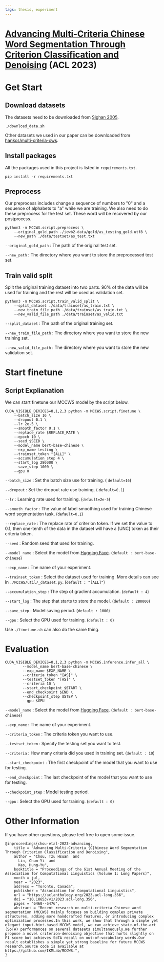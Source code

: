 ```yaml
---
tags: thesis, experiment
---
```


# [Advancing Multi-Criteria Chinese Word Segmentation Through Criterion Classification and Denoising](https://aclanthology.org/2023.acl-long.356/) (ACL 2023)

# Get Start

## Download datasets
The datasets need to be downloaded from [Sighan 2005](http://sighan.cs.uchicago.edu/bakeoff2005). 
```
./download_data.sh 
```

Other datasets we used in our paper can be downloaded from [hankcs/multi-criteria-cws](https://github.com/hankcs/multi-criteria-cws/tree/master/data/other).

## Install packages
All the packages used in this project is listed in `requirements.txt`.

```
pip install -r requirements.txt
```

## Preprocess

Our preprocess includes change a sequence of numbers to "0" and a sequence of alphabets to "a" while we are training. We also need to do these preprocess for the test set. These word will be recovered by our postprocess.

```shell
python3 -m MCCWS.script.preprocess \
    --original_gold_path ./icwb2-data/gold/as_testing_gold.utf8 \
    --new_path ./data/testset/as_test.txt
```
`--original_gold_path` : The path of the original test set.  

`--new_path` : The directory where you want to store the preprocessed test set. 

## Train valid split

Split the original training dataset into two parts. 90% of the data will be used for training and the rest will be used as validation set.

```shell
python3 -m MCCWS.script.train_valid_split \
    --split_dataset ./data/trainset/as_train.txt \
    --new_train_file_path ./data/trainset/as_train.txt \
    --new_valid_file_path ./data/trainset/as_valid.txt
```

`--split_dataset` : The path of the original training set.  

`--new_train_file_path` : The directory where you want to store the new training set. 

`--new_valid_file_path` : The directory where you want to store the new validation set.
# Start finetune

## Script Explianation
We can start finetune our MCCWS model by the script below.
```shell
CUDA_VISIBLE_DEVICES=0,1,2,3 python -m MCCWS.script.finetune \
    --batch_size 16 \
    --dropout 0.1 \
    --lr 2e-5 \
    --smooth_factor 0.1 \
    --replace_rate $REPLACE_RATE \
    --epoch 10 \
    --seed $SEED \
    --model_name bert-base-chinese \
    --exp_name testing \
    --trainset_token "[ALL]" \
    --accumulation_step 4 \
    --start_log 280000 \
    --save_step 1000 \
    --gpu 0
```
`--batch_size` : Set the batch size use for training.  ( `default=16`)

`--dropout` : Set the dropout rate use training. ( `default=0.1`) 

`--lr` : Learning rate used for training. (`default=2e-5`) 

`--smooth_factor` : The value of label smoothing used for training Chinese word segmentation task. (`default=0.1`) 

`--replace_rate` : The replace rate of criterion token. If we set the value to 0.1, then one-tenth of the data in the dataset will have a [UNC] token as their criteria token. 

`--seed` : Random seed that used for training.

`--model_name` : Select the model from [Hugging Face](https://huggingface.co/). (`default : bert-base-chinese`)

`--exp_name` : The name of your experiment. 

`--trainset_token` : Select the dataset used for training. More details can see in `./MCCWS/util/_dataset.py`. (`default : "[ALL]"`) 

`--accumulation_step` : The step of gradient accumulation. (`default : 4`) 

`--start_log` : The step that starts to store the model. (`default : 280000`) 

`--save_step` : Model saving period. (`default : 1000`)

`--gpu` : Select the GPU used for training. (`default : 0`)


Use `./finetune.sh` can also do the same thing.

# Evaluation

```shell
CUDA_VISIBLE_DEVICES=0,1,2,3 python -m MCCWS.inference.infer_all \
        --model_name bert-base-chinese \
        --exp_name $EXP_NAME \
        --criteria_token "[AS]" \
        --testset_token "[AS]" \
        --criteria 10 \
        --start_checkpoint $START \
        --end_checkpoint $END \
        --checkpoint_step $STEP \
        --gpu $GPU
```
`--model_name` : Select the model from [Hugging Face](https://huggingface.co/). (`default : bert-base-chinese`)


`--exp_name` : The name of your experiment. 

`--criteria_token` : The criteria token you want to use.

`--testset_token` : Specify the testing set you want to test.

`--criteria` : How many criteria did you used in training set. (`default : 10`)

`--start_checkpoint` : The first checkpoint of the model that you want to use for testing. 

`--end_checkpoint` : The last checkpoint of the model that you want to use for testing. 

`--checkpoint_step` : Model testing period.

`--gpu` : Select the GPU used for training. (`default : 0`)

# Other Information

If you have other questions, please feel free to open some issue.

```
@inproceedings{chou-etal-2023-advancing,
    title = "Advancing Multi-Criteria {C}hinese Word Segmentation Through Criterion Classification and Denoising",
    author = "Chou, Tzu Hsuan  and
      Lin, Chun-Yi  and
      Kao, Hung-Yu",
    booktitle = "Proceedings of the 61st Annual Meeting of the Association for Computational Linguistics (Volume 1: Long Papers)",
    month = jul,
    year = "2023",
    address = "Toronto, Canada",
    publisher = "Association for Computational Linguistics",
    url = "https://aclanthology.org/2023.acl-long.356",
    doi = "10.18653/v1/2023.acl-long.356",
    pages = "6460--6476",
    abstract = "Recent research on multi-criteria Chinese word segmentation (MCCWS) mainly focuses on building complex private structures, adding more handcrafted features, or introducing complex optimization processes.In this work, we show that through a simple yet elegant input-hint-based MCCWS model, we can achieve state-of-the-art (SoTA) performances on several datasets simultaneously.We further propose a novel criterion-denoising objective that hurts slightly on F1 score but achieves SoTA recall on out-of-vocabulary words.Our result establishes a simple yet strong baseline for future MCCWS research.Source code is available at https://github.com/IKMLab/MCCWS.",
}
```
